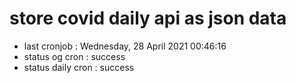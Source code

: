 # store covid daily api as json data

- last cronjob : Wednesday, 28 April 2021 00:46:16
- status og cron : success
- status daily cron : success
      
      